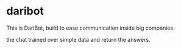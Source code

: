 # daribot
This is DariBot, build to ease communication inside big companies.

the chat trained over simple data and return the answers.
